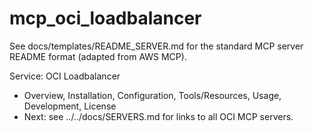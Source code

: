 # mcp_oci_loadbalancer

See docs/templates/README_SERVER.md for the standard MCP server README format (adapted from AWS MCP).

Service: OCI Loadbalancer

- Overview, Installation, Configuration, Tools/Resources, Usage, Development, License
- Next: see ../../docs/SERVERS.md for links to all OCI MCP servers.
